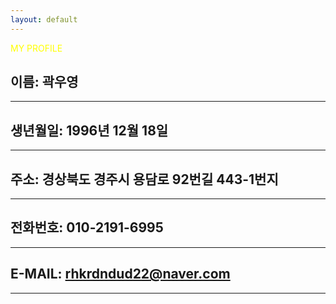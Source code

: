 ```yaml
---
layout: default
---
```


<span style="color: yellow"> MY PROFILE</span>

## 이름: 곽우영 
* * *
## 생년월일: 1996년 12월 18일 
* * *
## 주소: 경상북도 경주시 용담로 92번길 443-1번지
* * *
## 전화번호: 010-2191-6995
* * *
## E-MAIL: rhkrdndud22@naver.com
* * *
